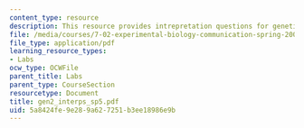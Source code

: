 ```yaml
---
content_type: resource
description: This resource provides intrepretation questions for genetics day 2.
file: /media/courses/7-02-experimental-biology-communication-spring-2005/5a8424fe9e289a627251b3ee18986e9b_gen2_interps_sp5.pdf
file_type: application/pdf
learning_resource_types:
- Labs
ocw_type: OCWFile
parent_title: Labs
parent_type: CourseSection
resourcetype: Document
title: gen2_interps_sp5.pdf
uid: 5a8424fe-9e28-9a62-7251-b3ee18986e9b
---
```

